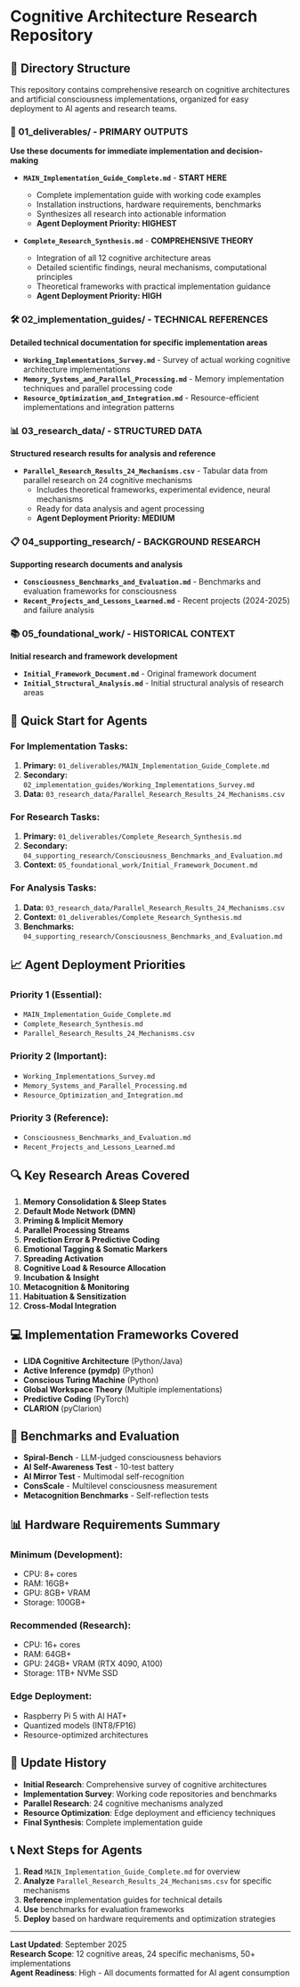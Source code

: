 # Cognitive Architecture Research Repository

## 📁 Directory Structure

This repository contains comprehensive research on cognitive architectures and artificial consciousness implementations, organized for easy deployment to AI agents and research teams.

### 🎯 01_deliverables/ - PRIMARY OUTPUTS
**Use these documents for immediate implementation and decision-making**

- **`MAIN_Implementation_Guide_Complete.md`** - **START HERE**
  - Complete implementation guide with working code examples
  - Installation instructions, hardware requirements, benchmarks
  - Synthesizes all research into actionable information
  - **Agent Deployment Priority: HIGHEST**

- **`Complete_Research_Synthesis.md`** - **COMPREHENSIVE THEORY**
  - Integration of all 12 cognitive architecture areas
  - Detailed scientific findings, neural mechanisms, computational principles
  - Theoretical frameworks with practical implementation guidance
  - **Agent Deployment Priority: HIGH**

### 🛠️ 02_implementation_guides/ - TECHNICAL REFERENCES
**Detailed technical documentation for specific implementation areas**

- **`Working_Implementations_Survey.md`** - Survey of actual working cognitive architecture implementations
- **`Memory_Systems_and_Parallel_Processing.md`** - Memory implementation techniques and parallel processing code
- **`Resource_Optimization_and_Integration.md`** - Resource-efficient implementations and integration patterns

### 📊 03_research_data/ - STRUCTURED DATA
**Structured research results for analysis and reference**

- **`Parallel_Research_Results_24_Mechanisms.csv`** - Tabular data from parallel research on 24 cognitive mechanisms
  - Includes theoretical frameworks, experimental evidence, neural mechanisms
  - Ready for data analysis and agent processing
  - **Agent Deployment Priority: MEDIUM**

### 📋 04_supporting_research/ - BACKGROUND RESEARCH
**Supporting research documents and analysis**

- **`Consciousness_Benchmarks_and_Evaluation.md`** - Benchmarks and evaluation frameworks for consciousness
- **`Recent_Projects_and_Lessons_Learned.md`** - Recent projects (2024-2025) and failure analysis

### 📚 05_foundational_work/ - HISTORICAL CONTEXT
**Initial research and framework development**

- **`Initial_Framework_Document.md`** - Original framework document
- **`Initial_Structural_Analysis.md`** - Initial structural analysis of research areas

## 🚀 Quick Start for Agents

### For Implementation Tasks:
1. **Primary:** `01_deliverables/MAIN_Implementation_Guide_Complete.md`
2. **Secondary:** `02_implementation_guides/Working_Implementations_Survey.md`
3. **Data:** `03_research_data/Parallel_Research_Results_24_Mechanisms.csv`

### For Research Tasks:
1. **Primary:** `01_deliverables/Complete_Research_Synthesis.md`
2. **Secondary:** `04_supporting_research/Consciousness_Benchmarks_and_Evaluation.md`
3. **Context:** `05_foundational_work/Initial_Framework_Document.md`

### For Analysis Tasks:
1. **Data:** `03_research_data/Parallel_Research_Results_24_Mechanisms.csv`
2. **Context:** `01_deliverables/Complete_Research_Synthesis.md`
3. **Benchmarks:** `04_supporting_research/Consciousness_Benchmarks_and_Evaluation.md`

## 📈 Agent Deployment Priorities

### Priority 1 (Essential):
- `MAIN_Implementation_Guide_Complete.md`
- `Complete_Research_Synthesis.md`
- `Parallel_Research_Results_24_Mechanisms.csv`

### Priority 2 (Important):
- `Working_Implementations_Survey.md`
- `Memory_Systems_and_Parallel_Processing.md`
- `Resource_Optimization_and_Integration.md`

### Priority 3 (Reference):
- `Consciousness_Benchmarks_and_Evaluation.md`
- `Recent_Projects_and_Lessons_Learned.md`

## 🔍 Key Research Areas Covered

1. **Memory Consolidation & Sleep States**
2. **Default Mode Network (DMN)**
3. **Priming & Implicit Memory**
4. **Parallel Processing Streams**
5. **Prediction Error & Predictive Coding**
6. **Emotional Tagging & Somatic Markers**
7. **Spreading Activation**
8. **Cognitive Load & Resource Allocation**
9. **Incubation & Insight**
10. **Metacognition & Monitoring**
11. **Habituation & Sensitization**
12. **Cross-Modal Integration**

## 💻 Implementation Frameworks Covered

- **LIDA Cognitive Architecture** (Python/Java)
- **Active Inference (pymdp)** (Python)
- **Conscious Turing Machine** (Python)
- **Global Workspace Theory** (Multiple implementations)
- **Predictive Coding** (PyTorch)
- **CLARION** (pyClarion)

## 🎯 Benchmarks and Evaluation

- **Spiral-Bench** - LLM-judged consciousness behaviors
- **AI Self-Awareness Test** - 10-test battery
- **AI Mirror Test** - Multimodal self-recognition
- **ConsScale** - Multilevel consciousness measurement
- **Metacognition Benchmarks** - Self-reflection tests

## 📊 Hardware Requirements Summary

### Minimum (Development):
- CPU: 8+ cores
- RAM: 16GB+
- GPU: 8GB+ VRAM
- Storage: 100GB+

### Recommended (Research):
- CPU: 16+ cores
- RAM: 64GB+
- GPU: 24GB+ VRAM (RTX 4090, A100)
- Storage: 1TB+ NVMe SSD

### Edge Deployment:
- Raspberry Pi 5 with AI HAT+
- Quantized models (INT8/FP16)
- Resource-optimized architectures

## 🔄 Update History

- **Initial Research**: Comprehensive survey of cognitive architectures
- **Implementation Survey**: Working code repositories and benchmarks
- **Parallel Research**: 24 cognitive mechanisms analyzed
- **Resource Optimization**: Edge deployment and efficiency techniques
- **Final Synthesis**: Complete implementation guide

## 📞 Next Steps for Agents

1. **Read** `MAIN_Implementation_Guide_Complete.md` for overview
2. **Analyze** `Parallel_Research_Results_24_Mechanisms.csv` for specific mechanisms
3. **Reference** implementation guides for technical details
4. **Use** benchmarks for evaluation frameworks
5. **Deploy** based on hardware requirements and optimization strategies

---

**Last Updated**: September 2025  
**Research Scope**: 12 cognitive areas, 24 specific mechanisms, 50+ implementations  
**Agent Readiness**: High - All documents formatted for AI agent consumption

